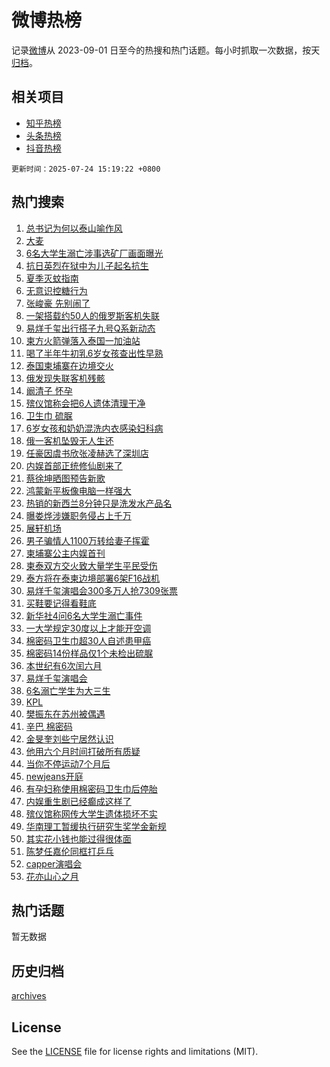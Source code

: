 # 微博热榜

记录[微博](https://www.weibo.com)从 2023-09-01 日至今的热搜和热门话题。每小时抓取一次数据，按天[归档](archives)。

## 相关项目

- [知乎热榜](https://github.com/hotarchive/zhihu)
- [头条热榜](https://github.com/hotarchive/toutiao)
- [抖音热榜](https://github.com/hotarchive/douyin)


`更新时间：2025-07-24 15:19:22 +0800`

## 热门搜索

1. [总书记为何以泰山喻作风](https://m.weibo.cn/search?containerid=100103type%3D1%26t%3D10%26q%3D%23%E6%80%BB%E4%B9%A6%E8%AE%B0%E4%B8%BA%E4%BD%95%E4%BB%A5%E6%B3%B0%E5%B1%B1%E5%96%BB%E4%BD%9C%E9%A3%8E%23&stream_entry_id=51&isnewpage=1&extparam=seat%3D1%26cate%3D10103%26q%3D%2523%25E6%2580%25BB%25E4%25B9%25A6%25E8%25AE%25B0%25E4%25B8%25BA%25E4%25BD%2595%25E4%25BB%25A5%25E6%25B3%25B0%25E5%25B1%25B1%25E5%2596%25BB%25E4%25BD%259C%25E9%25A3%258E%2523%26filter_type%3Drealtimehot%26pos%3D0%26c_type%3D51%26stream_entry_id%3D51%26dgr%3D0%26display_time%3D1753341561%26pre_seqid%3D175334156127109921135)
1. [大麦](https://m.weibo.cn/search?containerid=100103type%3D1%26t%3D10%26q%3D%E5%A4%A7%E9%BA%A6&stream_entry_id=31&isnewpage=1&extparam=seat%3D1%26flag%3D16%26filter_type%3Drealtimehot%26pos%3D0%26c_type%3D31%26cate%3D5001%26q%3D%25E5%25A4%25A7%25E9%25BA%25A6%26dgr%3D0%26stream_entry_id%3D31%26lcate%3D5001%26band_rank%3D1%26realpos%3D1%26display_time%3D1753341561%26pre_seqid%3D175334156127109921135)
1. [6名大学生溺亡涉事选矿厂画面曝光](https://m.weibo.cn/search?containerid=100103type%3D1%26t%3D10%26q%3D%236%E5%90%8D%E5%A4%A7%E5%AD%A6%E7%94%9F%E6%BA%BA%E4%BA%A1%E6%B6%89%E4%BA%8B%E9%80%89%E7%9F%BF%E5%8E%82%E7%94%BB%E9%9D%A2%E6%9B%9D%E5%85%89%23&stream_entry_id=31&isnewpage=1&extparam=seat%3D1%26flag%3D0%26filter_type%3Drealtimehot%26pos%3D1%26c_type%3D31%26cate%3D5001%26q%3D%25236%25E5%2590%258D%25E5%25A4%25A7%25E5%25AD%25A6%25E7%2594%259F%25E6%25BA%25BA%25E4%25BA%25A1%25E6%25B6%2589%25E4%25BA%258B%25E9%2580%2589%25E7%259F%25BF%25E5%258E%2582%25E7%2594%25BB%25E9%259D%25A2%25E6%259B%259D%25E5%2585%2589%2523%26dgr%3D0%26stream_entry_id%3D31%26lcate%3D5001%26band_rank%3D2%26realpos%3D2%26display_time%3D1753341561%26pre_seqid%3D175334156127109921135)
1. [抗日英烈在狱中为儿子起名抗生](https://m.weibo.cn/search?containerid=100103type%3D1%26t%3D10%26q%3D%23%E6%8A%97%E6%97%A5%E8%8B%B1%E7%83%88%E5%9C%A8%E7%8B%B1%E4%B8%AD%E4%B8%BA%E5%84%BF%E5%AD%90%E8%B5%B7%E5%90%8D%E6%8A%97%E7%94%9F%23&stream_entry_id=31&isnewpage=1&extparam=seat%3D1%26flag%3D0%26filter_type%3Drealtimehot%26pos%3D2%26c_type%3D31%26cate%3D5001%26q%3D%2523%25E6%258A%2597%25E6%2597%25A5%25E8%258B%25B1%25E7%2583%2588%25E5%259C%25A8%25E7%258B%25B1%25E4%25B8%25AD%25E4%25B8%25BA%25E5%2584%25BF%25E5%25AD%2590%25E8%25B5%25B7%25E5%2590%258D%25E6%258A%2597%25E7%2594%259F%2523%26dgr%3D0%26stream_entry_id%3D31%26lcate%3D5001%26band_rank%3D3%26realpos%3D3%26display_time%3D1753341561%26pre_seqid%3D175334156127109921135)
1. [夏季灭蚊指南](https://m.weibo.cn/search?containerid=100103type%3D1%26t%3D10%26q%3D%23%E5%A4%8F%E5%AD%A3%E7%81%AD%E8%9A%8A%E6%8C%87%E5%8D%97%23&stream_entry_id=31&isnewpage=1&extparam=seat%3D1%26is_ad_pos%3D1%26filter_type%3Drealtimehot%26pos%3D3%26c_type%3D31%26cate%3D5001%26q%3D%2523%25E5%25A4%258F%25E5%25AD%25A3%25E7%2581%25AD%25E8%259A%258A%25E6%258C%2587%25E5%258D%2597%2523%26dgr%3D0%26stream_entry_id%3D31%26adid%3D294433%26lcate%3D5001%26band_rank%3D4%26display_time%3D1753341561%26pre_seqid%3D175334156127109921135)
1. [无意识控糖行为](https://m.weibo.cn/search?containerid=100103type%3D1%26t%3D10%26q%3D%E6%97%A0%E6%84%8F%E8%AF%86%E6%8E%A7%E7%B3%96%E8%A1%8C%E4%B8%BA&stream_entry_id=31&isnewpage=1&extparam=seat%3D1%26flag%3D0%26filter_type%3Drealtimehot%26pos%3D4%26c_type%3D31%26cate%3D5001%26q%3D%25E6%2597%25A0%25E6%2584%258F%25E8%25AF%2586%25E6%258E%25A7%25E7%25B3%2596%25E8%25A1%258C%25E4%25B8%25BA%26dgr%3D0%26stream_entry_id%3D31%26lcate%3D5001%26band_rank%3D4%26realpos%3D4%26display_time%3D1753341561%26pre_seqid%3D175334156127109921135)
1. [张峻豪 先别闹了](https://m.weibo.cn/search?containerid=100103type%3D1%26t%3D10%26q%3D%E5%BC%A0%E5%B3%BB%E8%B1%AA+%E5%85%88%E5%88%AB%E9%97%B9%E4%BA%86&stream_entry_id=31&isnewpage=1&extparam=seat%3D1%26flag%3D2%26filter_type%3Drealtimehot%26pos%3D5%26c_type%3D31%26cate%3D5001%26q%3D%25E5%25BC%25A0%25E5%25B3%25BB%25E8%25B1%25AA%2520%25E5%2585%2588%25E5%2588%25AB%25E9%2597%25B9%25E4%25BA%2586%26dgr%3D0%26stream_entry_id%3D31%26lcate%3D5001%26band_rank%3D5%26realpos%3D5%26display_time%3D1753341561%26pre_seqid%3D175334156127109921135)
1. [一架搭载约50人的俄罗斯客机失联](https://m.weibo.cn/search?containerid=100103type%3D1%26t%3D10%26q%3D%23%E4%B8%80%E6%9E%B6%E6%90%AD%E8%BD%BD%E7%BA%A650%E4%BA%BA%E7%9A%84%E4%BF%84%E7%BD%97%E6%96%AF%E5%AE%A2%E6%9C%BA%E5%A4%B1%E8%81%94%23&stream_entry_id=31&isnewpage=1&extparam=seat%3D1%26flag%3D1%26filter_type%3Drealtimehot%26pos%3D6%26c_type%3D31%26cate%3D5001%26q%3D%2523%25E4%25B8%2580%25E6%259E%25B6%25E6%2590%25AD%25E8%25BD%25BD%25E7%25BA%25A650%25E4%25BA%25BA%25E7%259A%2584%25E4%25BF%2584%25E7%25BD%2597%25E6%2596%25AF%25E5%25AE%25A2%25E6%259C%25BA%25E5%25A4%25B1%25E8%2581%2594%2523%26dgr%3D0%26stream_entry_id%3D31%26lcate%3D5001%26band_rank%3D6%26realpos%3D6%26display_time%3D1753341561%26pre_seqid%3D175334156127109921135)
1. [易烊千玺出行搭子九号Q系新动态](https://m.weibo.cn/search?containerid=100103type%3D1%26t%3D10%26q%3D%23%E6%98%93%E7%83%8A%E5%8D%83%E7%8E%BA%E5%87%BA%E8%A1%8C%E6%90%AD%E5%AD%90%E4%B9%9D%E5%8F%B7Q%E7%B3%BB%E6%96%B0%E5%8A%A8%E6%80%81%23&stream_entry_id=31&isnewpage=1&extparam=seat%3D1%26is_ad_pos%3D1%26filter_type%3Drealtimehot%26pos%3D7%26c_type%3D31%26topic_ad%3D1%26cate%3D5001%26q%3D%2523%25E6%2598%2593%25E7%2583%258A%25E5%258D%2583%25E7%258E%25BA%25E5%2587%25BA%25E8%25A1%258C%25E6%2590%25AD%25E5%25AD%2590%25E4%25B9%259D%25E5%258F%25B7Q%25E7%25B3%25BB%25E6%2596%25B0%25E5%258A%25A8%25E6%2580%2581%2523%26dgr%3D0%26stream_entry_id%3D31%26adid%3D294536%26lcate%3D5001%26band_rank%3D7%26display_time%3D1753341561%26pre_seqid%3D175334156127109921135)
1. [柬方火箭弹落入泰国一加油站](https://m.weibo.cn/search?containerid=100103type%3D1%26t%3D10%26q%3D%23%E6%9F%AC%E6%96%B9%E7%81%AB%E7%AE%AD%E5%BC%B9%E8%90%BD%E5%85%A5%E6%B3%B0%E5%9B%BD%E4%B8%80%E5%8A%A0%E6%B2%B9%E7%AB%99%23&stream_entry_id=31&isnewpage=1&extparam=seat%3D1%26flag%3D1%26filter_type%3Drealtimehot%26pos%3D8%26c_type%3D31%26cate%3D5001%26q%3D%2523%25E6%259F%25AC%25E6%2596%25B9%25E7%2581%25AB%25E7%25AE%25AD%25E5%25BC%25B9%25E8%2590%25BD%25E5%2585%25A5%25E6%25B3%25B0%25E5%259B%25BD%25E4%25B8%2580%25E5%258A%25A0%25E6%25B2%25B9%25E7%25AB%2599%2523%26dgr%3D0%26stream_entry_id%3D31%26lcate%3D5001%26band_rank%3D7%26realpos%3D7%26display_time%3D1753341561%26pre_seqid%3D175334156127109921135)
1. [喝了半年牛初乳6岁女孩查出性早熟](https://m.weibo.cn/search?containerid=100103type%3D1%26t%3D10%26q%3D%23%E5%96%9D%E4%BA%86%E5%8D%8A%E5%B9%B4%E7%89%9B%E5%88%9D%E4%B9%B36%E5%B2%81%E5%A5%B3%E5%AD%A9%E6%9F%A5%E5%87%BA%E6%80%A7%E6%97%A9%E7%86%9F%23&stream_entry_id=31&isnewpage=1&extparam=seat%3D1%26flag%3D0%26filter_type%3Drealtimehot%26pos%3D9%26c_type%3D31%26cate%3D5001%26q%3D%2523%25E5%2596%259D%25E4%25BA%2586%25E5%258D%258A%25E5%25B9%25B4%25E7%2589%259B%25E5%2588%259D%25E4%25B9%25B36%25E5%25B2%2581%25E5%25A5%25B3%25E5%25AD%25A9%25E6%259F%25A5%25E5%2587%25BA%25E6%2580%25A7%25E6%2597%25A9%25E7%2586%259F%2523%26dgr%3D0%26stream_entry_id%3D31%26lcate%3D5001%26band_rank%3D8%26realpos%3D8%26display_time%3D1753341561%26pre_seqid%3D175334156127109921135)
1. [泰国柬埔寨在边境交火](https://m.weibo.cn/search?containerid=100103type%3D1%26t%3D10%26q%3D%23%E6%B3%B0%E5%9B%BD%E6%9F%AC%E5%9F%94%E5%AF%A8%E5%9C%A8%E8%BE%B9%E5%A2%83%E4%BA%A4%E7%81%AB%23&stream_entry_id=31&isnewpage=1&extparam=seat%3D1%26flag%3D0%26filter_type%3Drealtimehot%26pos%3D10%26c_type%3D31%26cate%3D5001%26q%3D%2523%25E6%25B3%25B0%25E5%259B%25BD%25E6%259F%25AC%25E5%259F%2594%25E5%25AF%25A8%25E5%259C%25A8%25E8%25BE%25B9%25E5%25A2%2583%25E4%25BA%25A4%25E7%2581%25AB%2523%26dgr%3D0%26stream_entry_id%3D31%26lcate%3D5001%26band_rank%3D9%26realpos%3D9%26display_time%3D1753341561%26pre_seqid%3D175334156127109921135)
1. [俄发现失联客机残骸](https://m.weibo.cn/search?containerid=100103type%3D1%26t%3D10%26q%3D%23%E4%BF%84%E5%8F%91%E7%8E%B0%E5%A4%B1%E8%81%94%E5%AE%A2%E6%9C%BA%E6%AE%8B%E9%AA%B8%23&stream_entry_id=31&isnewpage=1&extparam=seat%3D1%26flag%3D1%26filter_type%3Drealtimehot%26pos%3D11%26c_type%3D31%26cate%3D5001%26q%3D%2523%25E4%25BF%2584%25E5%258F%2591%25E7%258E%25B0%25E5%25A4%25B1%25E8%2581%2594%25E5%25AE%25A2%25E6%259C%25BA%25E6%25AE%258B%25E9%25AA%25B8%2523%26dgr%3D0%26stream_entry_id%3D31%26lcate%3D5001%26band_rank%3D10%26realpos%3D10%26display_time%3D1753341561%26pre_seqid%3D175334156127109921135)
1. [阚清子 怀孕](https://m.weibo.cn/search?containerid=100103type%3D1%26t%3D10%26q%3D%E9%98%9A%E6%B8%85%E5%AD%90+%E6%80%80%E5%AD%95&stream_entry_id=31&isnewpage=1&extparam=seat%3D1%26flag%3D1%26filter_type%3Drealtimehot%26pos%3D12%26c_type%3D31%26cate%3D5001%26q%3D%25E9%2598%259A%25E6%25B8%2585%25E5%25AD%2590%2520%25E6%2580%2580%25E5%25AD%2595%26dgr%3D0%26stream_entry_id%3D31%26lcate%3D5001%26band_rank%3D11%26realpos%3D11%26display_time%3D1753341561%26pre_seqid%3D175334156127109921135)
1. [殡仪馆称会把6人遗体清理干净](https://m.weibo.cn/search?containerid=100103type%3D1%26t%3D10%26q%3D%23%E6%AE%A1%E4%BB%AA%E9%A6%86%E7%A7%B0%E4%BC%9A%E6%8A%8A6%E4%BA%BA%E9%81%97%E4%BD%93%E6%B8%85%E7%90%86%E5%B9%B2%E5%87%80%23&stream_entry_id=31&isnewpage=1&extparam=seat%3D1%26flag%3D1%26filter_type%3Drealtimehot%26pos%3D13%26c_type%3D31%26cate%3D5001%26q%3D%2523%25E6%25AE%25A1%25E4%25BB%25AA%25E9%25A6%2586%25E7%25A7%25B0%25E4%25BC%259A%25E6%258A%258A6%25E4%25BA%25BA%25E9%2581%2597%25E4%25BD%2593%25E6%25B8%2585%25E7%2590%2586%25E5%25B9%25B2%25E5%2587%2580%2523%26dgr%3D0%26stream_entry_id%3D31%26lcate%3D5001%26band_rank%3D12%26realpos%3D12%26display_time%3D1753341561%26pre_seqid%3D175334156127109921135)
1. [卫生巾 硫脲](https://m.weibo.cn/search?containerid=100103type%3D1%26t%3D10%26q%3D%E5%8D%AB%E7%94%9F%E5%B7%BE+%E7%A1%AB%E8%84%B2&stream_entry_id=31&isnewpage=1&extparam=seat%3D1%26flag%3D0%26filter_type%3Drealtimehot%26pos%3D14%26c_type%3D31%26cate%3D5001%26q%3D%25E5%258D%25AB%25E7%2594%259F%25E5%25B7%25BE%2520%25E7%25A1%25AB%25E8%2584%25B2%26dgr%3D0%26stream_entry_id%3D31%26lcate%3D5001%26band_rank%3D13%26realpos%3D13%26display_time%3D1753341561%26pre_seqid%3D175334156127109921135)
1. [6岁女孩和奶奶混洗内衣感染妇科病](https://m.weibo.cn/search?containerid=100103type%3D1%26t%3D10%26q%3D%236%E5%B2%81%E5%A5%B3%E5%AD%A9%E5%92%8C%E5%A5%B6%E5%A5%B6%E6%B7%B7%E6%B4%97%E5%86%85%E8%A1%A3%E6%84%9F%E6%9F%93%E5%A6%87%E7%A7%91%E7%97%85%23&stream_entry_id=31&isnewpage=1&extparam=seat%3D1%26flag%3D1%26filter_type%3Drealtimehot%26pos%3D15%26c_type%3D31%26cate%3D5001%26q%3D%25236%25E5%25B2%2581%25E5%25A5%25B3%25E5%25AD%25A9%25E5%2592%258C%25E5%25A5%25B6%25E5%25A5%25B6%25E6%25B7%25B7%25E6%25B4%2597%25E5%2586%2585%25E8%25A1%25A3%25E6%2584%259F%25E6%259F%2593%25E5%25A6%2587%25E7%25A7%2591%25E7%2597%2585%2523%26dgr%3D0%26stream_entry_id%3D31%26lcate%3D5001%26band_rank%3D14%26realpos%3D14%26display_time%3D1753341561%26pre_seqid%3D175334156127109921135)
1. [俄一客机坠毁无人生还](https://m.weibo.cn/search?containerid=100103type%3D1%26t%3D10%26q%3D%23%E4%BF%84%E4%B8%80%E5%AE%A2%E6%9C%BA%E5%9D%A0%E6%AF%81%E6%97%A0%E4%BA%BA%E7%94%9F%E8%BF%98%23&stream_entry_id=31&isnewpage=1&extparam=seat%3D1%26flag%3D1%26filter_type%3Drealtimehot%26pos%3D16%26c_type%3D31%26cate%3D5001%26q%3D%2523%25E4%25BF%2584%25E4%25B8%2580%25E5%25AE%25A2%25E6%259C%25BA%25E5%259D%25A0%25E6%25AF%2581%25E6%2597%25A0%25E4%25BA%25BA%25E7%2594%259F%25E8%25BF%2598%2523%26dgr%3D0%26stream_entry_id%3D31%26lcate%3D5001%26band_rank%3D15%26realpos%3D15%26display_time%3D1753341561%26pre_seqid%3D175334156127109921135)
1. [任豪因虞书欣张凌赫选了深圳店](https://m.weibo.cn/search?containerid=100103type%3D1%26t%3D10%26q%3D%E4%BB%BB%E8%B1%AA%E5%9B%A0%E8%99%9E%E4%B9%A6%E6%AC%A3%E5%BC%A0%E5%87%8C%E8%B5%AB%E9%80%89%E4%BA%86%E6%B7%B1%E5%9C%B3%E5%BA%97&stream_entry_id=31&isnewpage=1&extparam=seat%3D1%26flag%3D1%26filter_type%3Drealtimehot%26pos%3D17%26c_type%3D31%26cate%3D5001%26q%3D%25E4%25BB%25BB%25E8%25B1%25AA%25E5%259B%25A0%25E8%2599%259E%25E4%25B9%25A6%25E6%25AC%25A3%25E5%25BC%25A0%25E5%2587%258C%25E8%25B5%25AB%25E9%2580%2589%25E4%25BA%2586%25E6%25B7%25B1%25E5%259C%25B3%25E5%25BA%2597%26dgr%3D0%26stream_entry_id%3D31%26lcate%3D5001%26band_rank%3D16%26realpos%3D16%26display_time%3D1753341561%26pre_seqid%3D175334156127109921135)
1. [内娱首部正统修仙剧来了](https://m.weibo.cn/search?containerid=100103type%3D1%26t%3D10%26q%3D%E5%86%85%E5%A8%B1%E9%A6%96%E9%83%A8%E6%AD%A3%E7%BB%9F%E4%BF%AE%E4%BB%99%E5%89%A7%E6%9D%A5%E4%BA%86&stream_entry_id=31&isnewpage=1&extparam=seat%3D1%26flag%3D0%26filter_type%3Drealtimehot%26pos%3D18%26c_type%3D31%26cate%3D5001%26q%3D%25E5%2586%2585%25E5%25A8%25B1%25E9%25A6%2596%25E9%2583%25A8%25E6%25AD%25A3%25E7%25BB%259F%25E4%25BF%25AE%25E4%25BB%2599%25E5%2589%25A7%25E6%259D%25A5%25E4%25BA%2586%26dgr%3D0%26stream_entry_id%3D31%26lcate%3D5001%26band_rank%3D17%26realpos%3D17%26display_time%3D1753341561%26pre_seqid%3D175334156127109921135)
1. [蔡徐坤晒图预告新歌](https://m.weibo.cn/search?containerid=100103type%3D1%26t%3D10%26q%3D%23%E8%94%A1%E5%BE%90%E5%9D%A4%E6%99%92%E5%9B%BE%E9%A2%84%E5%91%8A%E6%96%B0%E6%AD%8C%23&stream_entry_id=31&isnewpage=1&extparam=seat%3D1%26flag%3D1%26filter_type%3Drealtimehot%26pos%3D19%26c_type%3D31%26cate%3D5001%26q%3D%2523%25E8%2594%25A1%25E5%25BE%2590%25E5%259D%25A4%25E6%2599%2592%25E5%259B%25BE%25E9%25A2%2584%25E5%2591%258A%25E6%2596%25B0%25E6%25AD%258C%2523%26dgr%3D0%26stream_entry_id%3D31%26lcate%3D5001%26band_rank%3D18%26realpos%3D18%26display_time%3D1753341561%26pre_seqid%3D175334156127109921135)
1. [鸿蒙新平板像电脑一样强大](https://m.weibo.cn/search?containerid=100103type%3D1%26t%3D10%26q%3D%23%E9%B8%BF%E8%92%99%E6%96%B0%E5%B9%B3%E6%9D%BF%E5%83%8F%E7%94%B5%E8%84%91%E4%B8%80%E6%A0%B7%E5%BC%BA%E5%A4%A7%23&stream_entry_id=31&isnewpage=1&extparam=seat%3D1%26flag%3D1%26filter_type%3Drealtimehot%26pos%3D20%26c_type%3D31%26cate%3D5001%26q%3D%2523%25E9%25B8%25BF%25E8%2592%2599%25E6%2596%25B0%25E5%25B9%25B3%25E6%259D%25BF%25E5%2583%258F%25E7%2594%25B5%25E8%2584%2591%25E4%25B8%2580%25E6%25A0%25B7%25E5%25BC%25BA%25E5%25A4%25A7%2523%26dgr%3D0%26stream_entry_id%3D31%26lcate%3D5001%26band_rank%3D19%26realpos%3D19%26display_time%3D1753341561%26pre_seqid%3D175334156127109921135)
1. [热销的新西兰8分钟只是洗发水产品名](https://m.weibo.cn/search?containerid=100103type%3D1%26t%3D10%26q%3D%23%E7%83%AD%E9%94%80%E7%9A%84%E6%96%B0%E8%A5%BF%E5%85%B08%E5%88%86%E9%92%9F%E5%8F%AA%E6%98%AF%E6%B4%97%E5%8F%91%E6%B0%B4%E4%BA%A7%E5%93%81%E5%90%8D%23&stream_entry_id=31&isnewpage=1&extparam=seat%3D1%26flag%3D1%26filter_type%3Drealtimehot%26pos%3D21%26c_type%3D31%26cate%3D5001%26q%3D%2523%25E7%2583%25AD%25E9%2594%2580%25E7%259A%2584%25E6%2596%25B0%25E8%25A5%25BF%25E5%2585%25B08%25E5%2588%2586%25E9%2592%259F%25E5%258F%25AA%25E6%2598%25AF%25E6%25B4%2597%25E5%258F%2591%25E6%25B0%25B4%25E4%25BA%25A7%25E5%2593%2581%25E5%2590%258D%2523%26dgr%3D0%26stream_entry_id%3D31%26lcate%3D5001%26band_rank%3D20%26realpos%3D20%26display_time%3D1753341561%26pre_seqid%3D175334156127109921135)
1. [曝娄烨涉嫌职务侵占上千万](https://m.weibo.cn/search?containerid=100103type%3D1%26t%3D10%26q%3D%23%E6%9B%9D%E5%A8%84%E7%83%A8%E6%B6%89%E5%AB%8C%E8%81%8C%E5%8A%A1%E4%BE%B5%E5%8D%A0%E4%B8%8A%E5%8D%83%E4%B8%87%23&stream_entry_id=31&isnewpage=1&extparam=seat%3D1%26flag%3D0%26filter_type%3Drealtimehot%26pos%3D22%26c_type%3D31%26cate%3D5001%26q%3D%2523%25E6%259B%259D%25E5%25A8%2584%25E7%2583%25A8%25E6%25B6%2589%25E5%25AB%258C%25E8%2581%258C%25E5%258A%25A1%25E4%25BE%25B5%25E5%258D%25A0%25E4%25B8%258A%25E5%258D%2583%25E4%25B8%2587%2523%26dgr%3D0%26stream_entry_id%3D31%26lcate%3D5001%26band_rank%3D21%26realpos%3D21%26display_time%3D1753341561%26pre_seqid%3D175334156127109921135)
1. [展轩机场](https://m.weibo.cn/search?containerid=100103type%3D1%26t%3D10%26q%3D%E5%B1%95%E8%BD%A9%E6%9C%BA%E5%9C%BA&stream_entry_id=31&isnewpage=1&extparam=seat%3D1%26flag%3D0%26filter_type%3Drealtimehot%26pos%3D23%26c_type%3D31%26cate%3D5001%26q%3D%25E5%25B1%2595%25E8%25BD%25A9%25E6%259C%25BA%25E5%259C%25BA%26dgr%3D0%26stream_entry_id%3D31%26lcate%3D5001%26band_rank%3D22%26realpos%3D22%26display_time%3D1753341561%26pre_seqid%3D175334156127109921135)
1. [男子骗情人1100万转给妻子挥霍](https://m.weibo.cn/search?containerid=100103type%3D1%26t%3D10%26q%3D%23%E7%94%B7%E5%AD%90%E9%AA%97%E6%83%85%E4%BA%BA1100%E4%B8%87%E8%BD%AC%E7%BB%99%E5%A6%BB%E5%AD%90%E6%8C%A5%E9%9C%8D%23&stream_entry_id=31&isnewpage=1&extparam=seat%3D1%26flag%3D1%26filter_type%3Drealtimehot%26pos%3D24%26c_type%3D31%26cate%3D5001%26q%3D%2523%25E7%2594%25B7%25E5%25AD%2590%25E9%25AA%2597%25E6%2583%2585%25E4%25BA%25BA1100%25E4%25B8%2587%25E8%25BD%25AC%25E7%25BB%2599%25E5%25A6%25BB%25E5%25AD%2590%25E6%258C%25A5%25E9%259C%258D%2523%26dgr%3D0%26stream_entry_id%3D31%26lcate%3D5001%26band_rank%3D23%26realpos%3D23%26display_time%3D1753341561%26pre_seqid%3D175334156127109921135)
1. [柬埔寨公主内娱首刊](https://m.weibo.cn/search?containerid=100103type%3D1%26t%3D10%26q%3D%E6%9F%AC%E5%9F%94%E5%AF%A8%E5%85%AC%E4%B8%BB%E5%86%85%E5%A8%B1%E9%A6%96%E5%88%8A&stream_entry_id=31&isnewpage=1&extparam=seat%3D1%26flag%3D1%26filter_type%3Drealtimehot%26pos%3D25%26c_type%3D31%26cate%3D5001%26q%3D%25E6%259F%25AC%25E5%259F%2594%25E5%25AF%25A8%25E5%2585%25AC%25E4%25B8%25BB%25E5%2586%2585%25E5%25A8%25B1%25E9%25A6%2596%25E5%2588%258A%26dgr%3D0%26stream_entry_id%3D31%26lcate%3D5001%26band_rank%3D24%26realpos%3D24%26display_time%3D1753341561%26pre_seqid%3D175334156127109921135)
1. [柬泰双方交火致大量学生平民受伤](https://m.weibo.cn/search?containerid=100103type%3D1%26t%3D10%26q%3D%23%E6%9F%AC%E6%B3%B0%E5%8F%8C%E6%96%B9%E4%BA%A4%E7%81%AB%E8%87%B4%E5%A4%A7%E9%87%8F%E5%AD%A6%E7%94%9F%E5%B9%B3%E6%B0%91%E5%8F%97%E4%BC%A4%23&stream_entry_id=31&isnewpage=1&extparam=seat%3D1%26flag%3D1%26filter_type%3Drealtimehot%26pos%3D26%26c_type%3D31%26cate%3D5001%26q%3D%2523%25E6%259F%25AC%25E6%25B3%25B0%25E5%258F%258C%25E6%2596%25B9%25E4%25BA%25A4%25E7%2581%25AB%25E8%2587%25B4%25E5%25A4%25A7%25E9%2587%258F%25E5%25AD%25A6%25E7%2594%259F%25E5%25B9%25B3%25E6%25B0%2591%25E5%258F%2597%25E4%25BC%25A4%2523%26dgr%3D0%26stream_entry_id%3D31%26lcate%3D5001%26band_rank%3D25%26realpos%3D25%26display_time%3D1753341561%26pre_seqid%3D175334156127109921135)
1. [泰方将在泰柬边境部署6架F16战机](https://m.weibo.cn/search?containerid=100103type%3D1%26t%3D10%26q%3D%23%E6%B3%B0%E6%96%B9%E5%B0%86%E5%9C%A8%E6%B3%B0%E6%9F%AC%E8%BE%B9%E5%A2%83%E9%83%A8%E7%BD%B26%E6%9E%B6F16%E6%88%98%E6%9C%BA%23&stream_entry_id=31&isnewpage=1&extparam=seat%3D1%26flag%3D0%26filter_type%3Drealtimehot%26pos%3D27%26c_type%3D31%26cate%3D5001%26q%3D%2523%25E6%25B3%25B0%25E6%2596%25B9%25E5%25B0%2586%25E5%259C%25A8%25E6%25B3%25B0%25E6%259F%25AC%25E8%25BE%25B9%25E5%25A2%2583%25E9%2583%25A8%25E7%25BD%25B26%25E6%259E%25B6F16%25E6%2588%2598%25E6%259C%25BA%2523%26dgr%3D0%26stream_entry_id%3D31%26lcate%3D5001%26band_rank%3D26%26realpos%3D26%26display_time%3D1753341561%26pre_seqid%3D175334156127109921135)
1. [易烊千玺演唱会300多万人抢7309张票](https://m.weibo.cn/search?containerid=100103type%3D1%26t%3D10%26q%3D%23%E6%98%93%E7%83%8A%E5%8D%83%E7%8E%BA%E6%BC%94%E5%94%B1%E4%BC%9A300%E5%A4%9A%E4%B8%87%E4%BA%BA%E6%8A%A27309%E5%BC%A0%E7%A5%A8%23&stream_entry_id=31&isnewpage=1&extparam=seat%3D1%26flag%3D0%26filter_type%3Drealtimehot%26pos%3D28%26c_type%3D31%26cate%3D5001%26q%3D%2523%25E6%2598%2593%25E7%2583%258A%25E5%258D%2583%25E7%258E%25BA%25E6%25BC%2594%25E5%2594%25B1%25E4%25BC%259A300%25E5%25A4%259A%25E4%25B8%2587%25E4%25BA%25BA%25E6%258A%25A27309%25E5%25BC%25A0%25E7%25A5%25A8%2523%26dgr%3D0%26stream_entry_id%3D31%26lcate%3D5001%26band_rank%3D27%26realpos%3D27%26display_time%3D1753341561%26pre_seqid%3D175334156127109921135)
1. [买鞋要记得看鞋底](https://m.weibo.cn/search?containerid=100103type%3D1%26t%3D10%26q%3D%E4%B9%B0%E9%9E%8B%E8%A6%81%E8%AE%B0%E5%BE%97%E7%9C%8B%E9%9E%8B%E5%BA%95&stream_entry_id=31&isnewpage=1&extparam=seat%3D1%26flag%3D0%26filter_type%3Drealtimehot%26pos%3D29%26c_type%3D31%26cate%3D5001%26q%3D%25E4%25B9%25B0%25E9%259E%258B%25E8%25A6%2581%25E8%25AE%25B0%25E5%25BE%2597%25E7%259C%258B%25E9%259E%258B%25E5%25BA%2595%26dgr%3D0%26stream_entry_id%3D31%26lcate%3D5001%26band_rank%3D28%26realpos%3D28%26display_time%3D1753341561%26pre_seqid%3D175334156127109921135)
1. [新华社4问6名大学生溺亡事件](https://m.weibo.cn/search?containerid=100103type%3D1%26t%3D10%26q%3D%23%E6%96%B0%E5%8D%8E%E7%A4%BE4%E9%97%AE6%E5%90%8D%E5%A4%A7%E5%AD%A6%E7%94%9F%E6%BA%BA%E4%BA%A1%E4%BA%8B%E4%BB%B6%23&stream_entry_id=31&isnewpage=1&extparam=seat%3D1%26flag%3D1%26filter_type%3Drealtimehot%26pos%3D30%26c_type%3D31%26cate%3D5001%26q%3D%2523%25E6%2596%25B0%25E5%258D%258E%25E7%25A4%25BE4%25E9%2597%25AE6%25E5%2590%258D%25E5%25A4%25A7%25E5%25AD%25A6%25E7%2594%259F%25E6%25BA%25BA%25E4%25BA%25A1%25E4%25BA%258B%25E4%25BB%25B6%2523%26dgr%3D0%26stream_entry_id%3D31%26lcate%3D5001%26band_rank%3D29%26realpos%3D29%26display_time%3D1753341561%26pre_seqid%3D175334156127109921135)
1. [一大学规定30度以上才能开空调](https://m.weibo.cn/search?containerid=100103type%3D1%26t%3D10%26q%3D%23%E4%B8%80%E5%A4%A7%E5%AD%A6%E8%A7%84%E5%AE%9A30%E5%BA%A6%E4%BB%A5%E4%B8%8A%E6%89%8D%E8%83%BD%E5%BC%80%E7%A9%BA%E8%B0%83%23&stream_entry_id=31&isnewpage=1&extparam=seat%3D1%26flag%3D1%26filter_type%3Drealtimehot%26pos%3D31%26c_type%3D31%26cate%3D5001%26q%3D%2523%25E4%25B8%2580%25E5%25A4%25A7%25E5%25AD%25A6%25E8%25A7%2584%25E5%25AE%259A30%25E5%25BA%25A6%25E4%25BB%25A5%25E4%25B8%258A%25E6%2589%258D%25E8%2583%25BD%25E5%25BC%2580%25E7%25A9%25BA%25E8%25B0%2583%2523%26dgr%3D0%26stream_entry_id%3D31%26lcate%3D5001%26band_rank%3D30%26realpos%3D30%26display_time%3D1753341561%26pre_seqid%3D175334156127109921135)
1. [棉密码卫生巾超30人自述患甲癌](https://m.weibo.cn/search?containerid=100103type%3D1%26t%3D10%26q%3D%23%E6%A3%89%E5%AF%86%E7%A0%81%E5%8D%AB%E7%94%9F%E5%B7%BE%E8%B6%8530%E4%BA%BA%E8%87%AA%E8%BF%B0%E6%82%A3%E7%94%B2%E7%99%8C%23&stream_entry_id=31&isnewpage=1&extparam=seat%3D1%26flag%3D0%26filter_type%3Drealtimehot%26pos%3D32%26c_type%3D31%26cate%3D5001%26q%3D%2523%25E6%25A3%2589%25E5%25AF%2586%25E7%25A0%2581%25E5%258D%25AB%25E7%2594%259F%25E5%25B7%25BE%25E8%25B6%258530%25E4%25BA%25BA%25E8%2587%25AA%25E8%25BF%25B0%25E6%2582%25A3%25E7%2594%25B2%25E7%2599%258C%2523%26dgr%3D0%26stream_entry_id%3D31%26lcate%3D5001%26band_rank%3D31%26realpos%3D31%26display_time%3D1753341561%26pre_seqid%3D175334156127109921135)
1. [棉密码14份样品仅1个未检出硫脲](https://m.weibo.cn/search?containerid=100103type%3D1%26t%3D10%26q%3D%23%E6%A3%89%E5%AF%86%E7%A0%8114%E4%BB%BD%E6%A0%B7%E5%93%81%E4%BB%851%E4%B8%AA%E6%9C%AA%E6%A3%80%E5%87%BA%E7%A1%AB%E8%84%B2%23&stream_entry_id=31&isnewpage=1&extparam=seat%3D1%26flag%3D1%26filter_type%3Drealtimehot%26pos%3D33%26c_type%3D31%26cate%3D5001%26q%3D%2523%25E6%25A3%2589%25E5%25AF%2586%25E7%25A0%258114%25E4%25BB%25BD%25E6%25A0%25B7%25E5%2593%2581%25E4%25BB%25851%25E4%25B8%25AA%25E6%259C%25AA%25E6%25A3%2580%25E5%2587%25BA%25E7%25A1%25AB%25E8%2584%25B2%2523%26dgr%3D0%26stream_entry_id%3D31%26lcate%3D5001%26band_rank%3D32%26realpos%3D32%26display_time%3D1753341561%26pre_seqid%3D175334156127109921135)
1. [本世纪有6次闰六月](https://m.weibo.cn/search?containerid=100103type%3D1%26t%3D10%26q%3D%23%E6%9C%AC%E4%B8%96%E7%BA%AA%E6%9C%896%E6%AC%A1%E9%97%B0%E5%85%AD%E6%9C%88%23&stream_entry_id=31&isnewpage=1&extparam=seat%3D1%26flag%3D1%26filter_type%3Drealtimehot%26pos%3D34%26c_type%3D31%26cate%3D5001%26q%3D%2523%25E6%259C%25AC%25E4%25B8%2596%25E7%25BA%25AA%25E6%259C%25896%25E6%25AC%25A1%25E9%2597%25B0%25E5%2585%25AD%25E6%259C%2588%2523%26dgr%3D0%26stream_entry_id%3D31%26lcate%3D5001%26band_rank%3D33%26realpos%3D33%26display_time%3D1753341561%26pre_seqid%3D175334156127109921135)
1. [易烊千玺演唱会](https://m.weibo.cn/search?containerid=100103type%3D1%26t%3D10%26q%3D%23%E6%98%93%E7%83%8A%E5%8D%83%E7%8E%BA%E6%BC%94%E5%94%B1%E4%BC%9A%23&stream_entry_id=31&isnewpage=1&extparam=seat%3D1%26flag%3D0%26filter_type%3Drealtimehot%26pos%3D35%26c_type%3D31%26cate%3D5001%26q%3D%2523%25E6%2598%2593%25E7%2583%258A%25E5%258D%2583%25E7%258E%25BA%25E6%25BC%2594%25E5%2594%25B1%25E4%25BC%259A%2523%26dgr%3D0%26stream_entry_id%3D31%26lcate%3D5001%26band_rank%3D34%26realpos%3D34%26display_time%3D1753341561%26pre_seqid%3D175334156127109921135)
1. [6名溺亡学生为大三生](https://m.weibo.cn/search?containerid=100103type%3D1%26t%3D10%26q%3D%236%E5%90%8D%E6%BA%BA%E4%BA%A1%E5%AD%A6%E7%94%9F%E4%B8%BA%E5%A4%A7%E4%B8%89%E7%94%9F%23&stream_entry_id=31&isnewpage=1&extparam=seat%3D1%26flag%3D0%26filter_type%3Drealtimehot%26pos%3D36%26c_type%3D31%26cate%3D5001%26q%3D%25236%25E5%2590%258D%25E6%25BA%25BA%25E4%25BA%25A1%25E5%25AD%25A6%25E7%2594%259F%25E4%25B8%25BA%25E5%25A4%25A7%25E4%25B8%2589%25E7%2594%259F%2523%26dgr%3D0%26stream_entry_id%3D31%26lcate%3D5001%26band_rank%3D35%26realpos%3D35%26display_time%3D1753341561%26pre_seqid%3D175334156127109921135)
1. [KPL](https://m.weibo.cn/search?containerid=100103type%3D1%26t%3D10%26q%3DKPL&stream_entry_id=31&isnewpage=1&extparam=seat%3D1%26flag%3D1%26filter_type%3Drealtimehot%26pos%3D37%26c_type%3D31%26cate%3D5001%26q%3DKPL%26dgr%3D0%26stream_entry_id%3D31%26lcate%3D5001%26band_rank%3D36%26realpos%3D36%26display_time%3D1753341561%26pre_seqid%3D175334156127109921135)
1. [樊振东在苏州被偶遇](https://m.weibo.cn/search?containerid=100103type%3D1%26t%3D10%26q%3D%E6%A8%8A%E6%8C%AF%E4%B8%9C%E5%9C%A8%E8%8B%8F%E5%B7%9E%E8%A2%AB%E5%81%B6%E9%81%87&stream_entry_id=31&isnewpage=1&extparam=seat%3D1%26flag%3D1%26filter_type%3Drealtimehot%26pos%3D38%26c_type%3D31%26cate%3D5001%26q%3D%25E6%25A8%258A%25E6%258C%25AF%25E4%25B8%259C%25E5%259C%25A8%25E8%258B%258F%25E5%25B7%259E%25E8%25A2%25AB%25E5%2581%25B6%25E9%2581%2587%26dgr%3D0%26stream_entry_id%3D31%26lcate%3D5001%26band_rank%3D37%26realpos%3D37%26display_time%3D1753341561%26pre_seqid%3D175334156127109921135)
1. [辛巴 棉密码](https://m.weibo.cn/search?containerid=100103type%3D1%26t%3D10%26q%3D%E8%BE%9B%E5%B7%B4+%E6%A3%89%E5%AF%86%E7%A0%81&stream_entry_id=31&isnewpage=1&extparam=seat%3D1%26flag%3D0%26filter_type%3Drealtimehot%26pos%3D39%26c_type%3D31%26cate%3D5001%26q%3D%25E8%25BE%259B%25E5%25B7%25B4%2520%25E6%25A3%2589%25E5%25AF%2586%25E7%25A0%2581%26dgr%3D0%26stream_entry_id%3D31%26lcate%3D5001%26band_rank%3D38%26realpos%3D38%26display_time%3D1753341561%26pre_seqid%3D175334156127109921135)
1. [金旻奎刘些宁居然认识](https://m.weibo.cn/search?containerid=100103type%3D1%26t%3D10%26q%3D%23%E9%87%91%E6%97%BB%E5%A5%8E%E5%88%98%E4%BA%9B%E5%AE%81%E5%B1%85%E7%84%B6%E8%AE%A4%E8%AF%86%23&stream_entry_id=31&isnewpage=1&extparam=seat%3D1%26flag%3D1%26filter_type%3Drealtimehot%26pos%3D40%26c_type%3D31%26cate%3D5001%26q%3D%2523%25E9%2587%2591%25E6%2597%25BB%25E5%25A5%258E%25E5%2588%2598%25E4%25BA%259B%25E5%25AE%2581%25E5%25B1%2585%25E7%2584%25B6%25E8%25AE%25A4%25E8%25AF%2586%2523%26dgr%3D0%26stream_entry_id%3D31%26lcate%3D5001%26band_rank%3D39%26realpos%3D39%26display_time%3D1753341561%26pre_seqid%3D175334156127109921135)
1. [他用六个月时间打破所有质疑](https://m.weibo.cn/search?containerid=100103type%3D1%26t%3D10%26q%3D%E4%BB%96%E7%94%A8%E5%85%AD%E4%B8%AA%E6%9C%88%E6%97%B6%E9%97%B4%E6%89%93%E7%A0%B4%E6%89%80%E6%9C%89%E8%B4%A8%E7%96%91&stream_entry_id=31&isnewpage=1&extparam=seat%3D1%26flag%3D1%26filter_type%3Drealtimehot%26pos%3D41%26c_type%3D31%26cate%3D5001%26q%3D%25E4%25BB%2596%25E7%2594%25A8%25E5%2585%25AD%25E4%25B8%25AA%25E6%259C%2588%25E6%2597%25B6%25E9%2597%25B4%25E6%2589%2593%25E7%25A0%25B4%25E6%2589%2580%25E6%259C%2589%25E8%25B4%25A8%25E7%2596%2591%26dgr%3D0%26stream_entry_id%3D31%26lcate%3D5001%26band_rank%3D40%26realpos%3D40%26display_time%3D1753341561%26pre_seqid%3D175334156127109921135)
1. [当你不停运动7个月后](https://m.weibo.cn/search?containerid=100103type%3D1%26t%3D10%26q%3D%E5%BD%93%E4%BD%A0%E4%B8%8D%E5%81%9C%E8%BF%90%E5%8A%A87%E4%B8%AA%E6%9C%88%E5%90%8E&stream_entry_id=31&isnewpage=1&extparam=seat%3D1%26flag%3D1%26filter_type%3Drealtimehot%26pos%3D42%26c_type%3D31%26cate%3D5001%26q%3D%25E5%25BD%2593%25E4%25BD%25A0%25E4%25B8%258D%25E5%2581%259C%25E8%25BF%2590%25E5%258A%25A87%25E4%25B8%25AA%25E6%259C%2588%25E5%2590%258E%26dgr%3D0%26stream_entry_id%3D31%26lcate%3D5001%26band_rank%3D41%26realpos%3D41%26display_time%3D1753341561%26pre_seqid%3D175334156127109921135)
1. [newjeans开庭](https://m.weibo.cn/search?containerid=100103type%3D1%26t%3D10%26q%3Dnewjeans%E5%BC%80%E5%BA%AD&stream_entry_id=31&isnewpage=1&extparam=seat%3D1%26flag%3D0%26filter_type%3Drealtimehot%26pos%3D43%26c_type%3D31%26cate%3D5001%26q%3Dnewjeans%25E5%25BC%2580%25E5%25BA%25AD%26dgr%3D0%26stream_entry_id%3D31%26lcate%3D5001%26band_rank%3D42%26realpos%3D42%26display_time%3D1753341561%26pre_seqid%3D175334156127109921135)
1. [有孕妇称使用棉密码卫生巾后停胎](https://m.weibo.cn/search?containerid=100103type%3D1%26t%3D10%26q%3D%23%E6%9C%89%E5%AD%95%E5%A6%87%E7%A7%B0%E4%BD%BF%E7%94%A8%E6%A3%89%E5%AF%86%E7%A0%81%E5%8D%AB%E7%94%9F%E5%B7%BE%E5%90%8E%E5%81%9C%E8%83%8E%23&stream_entry_id=31&isnewpage=1&extparam=seat%3D1%26flag%3D0%26filter_type%3Drealtimehot%26pos%3D44%26c_type%3D31%26cate%3D5001%26q%3D%2523%25E6%259C%2589%25E5%25AD%2595%25E5%25A6%2587%25E7%25A7%25B0%25E4%25BD%25BF%25E7%2594%25A8%25E6%25A3%2589%25E5%25AF%2586%25E7%25A0%2581%25E5%258D%25AB%25E7%2594%259F%25E5%25B7%25BE%25E5%2590%258E%25E5%2581%259C%25E8%2583%258E%2523%26dgr%3D0%26stream_entry_id%3D31%26lcate%3D5001%26band_rank%3D43%26realpos%3D43%26display_time%3D1753341561%26pre_seqid%3D175334156127109921135)
1. [内娱重生剧已经癫成这样了](https://m.weibo.cn/search?containerid=100103type%3D1%26t%3D10%26q%3D%E5%86%85%E5%A8%B1%E9%87%8D%E7%94%9F%E5%89%A7%E5%B7%B2%E7%BB%8F%E7%99%AB%E6%88%90%E8%BF%99%E6%A0%B7%E4%BA%86&stream_entry_id=31&isnewpage=1&extparam=seat%3D1%26flag%3D1%26filter_type%3Drealtimehot%26pos%3D45%26c_type%3D31%26cate%3D5001%26q%3D%25E5%2586%2585%25E5%25A8%25B1%25E9%2587%258D%25E7%2594%259F%25E5%2589%25A7%25E5%25B7%25B2%25E7%25BB%258F%25E7%2599%25AB%25E6%2588%2590%25E8%25BF%2599%25E6%25A0%25B7%25E4%25BA%2586%26dgr%3D0%26stream_entry_id%3D31%26lcate%3D5001%26band_rank%3D44%26realpos%3D44%26display_time%3D1753341561%26pre_seqid%3D175334156127109921135)
1. [殡仪馆称网传大学生遗体损坏不实](https://m.weibo.cn/search?containerid=100103type%3D1%26t%3D10%26q%3D%23%E6%AE%A1%E4%BB%AA%E9%A6%86%E7%A7%B0%E7%BD%91%E4%BC%A0%E5%A4%A7%E5%AD%A6%E7%94%9F%E9%81%97%E4%BD%93%E6%8D%9F%E5%9D%8F%E4%B8%8D%E5%AE%9E%23&stream_entry_id=31&isnewpage=1&extparam=seat%3D1%26flag%3D0%26filter_type%3Drealtimehot%26pos%3D46%26c_type%3D31%26cate%3D5001%26q%3D%2523%25E6%25AE%25A1%25E4%25BB%25AA%25E9%25A6%2586%25E7%25A7%25B0%25E7%25BD%2591%25E4%25BC%25A0%25E5%25A4%25A7%25E5%25AD%25A6%25E7%2594%259F%25E9%2581%2597%25E4%25BD%2593%25E6%258D%259F%25E5%259D%258F%25E4%25B8%258D%25E5%25AE%259E%2523%26dgr%3D0%26stream_entry_id%3D31%26lcate%3D5001%26band_rank%3D45%26realpos%3D45%26display_time%3D1753341561%26pre_seqid%3D175334156127109921135)
1. [华南理工暂缓执行研究生奖学金新规](https://m.weibo.cn/search?containerid=100103type%3D1%26t%3D10%26q%3D%23%E5%8D%8E%E5%8D%97%E7%90%86%E5%B7%A5%E6%9A%82%E7%BC%93%E6%89%A7%E8%A1%8C%E7%A0%94%E7%A9%B6%E7%94%9F%E5%A5%96%E5%AD%A6%E9%87%91%E6%96%B0%E8%A7%84%23&stream_entry_id=31&isnewpage=1&extparam=seat%3D1%26flag%3D1%26filter_type%3Drealtimehot%26pos%3D47%26c_type%3D31%26cate%3D5001%26q%3D%2523%25E5%258D%258E%25E5%258D%2597%25E7%2590%2586%25E5%25B7%25A5%25E6%259A%2582%25E7%25BC%2593%25E6%2589%25A7%25E8%25A1%258C%25E7%25A0%2594%25E7%25A9%25B6%25E7%2594%259F%25E5%25A5%2596%25E5%25AD%25A6%25E9%2587%2591%25E6%2596%25B0%25E8%25A7%2584%2523%26dgr%3D0%26stream_entry_id%3D31%26lcate%3D5001%26band_rank%3D46%26realpos%3D46%26display_time%3D1753341561%26pre_seqid%3D175334156127109921135)
1. [其实花小钱也能过得很体面](https://m.weibo.cn/search?containerid=100103type%3D1%26t%3D10%26q%3D%E5%85%B6%E5%AE%9E%E8%8A%B1%E5%B0%8F%E9%92%B1%E4%B9%9F%E8%83%BD%E8%BF%87%E5%BE%97%E5%BE%88%E4%BD%93%E9%9D%A2&stream_entry_id=31&isnewpage=1&extparam=seat%3D1%26flag%3D1%26filter_type%3Drealtimehot%26pos%3D48%26c_type%3D31%26cate%3D5001%26q%3D%25E5%2585%25B6%25E5%25AE%259E%25E8%258A%25B1%25E5%25B0%258F%25E9%2592%25B1%25E4%25B9%259F%25E8%2583%25BD%25E8%25BF%2587%25E5%25BE%2597%25E5%25BE%2588%25E4%25BD%2593%25E9%259D%25A2%26dgr%3D0%26stream_entry_id%3D31%26lcate%3D5001%26band_rank%3D47%26realpos%3D47%26display_time%3D1753341561%26pre_seqid%3D175334156127109921135)
1. [陈梦任嘉伦同框打乒乓](https://m.weibo.cn/search?containerid=100103type%3D1%26t%3D10%26q%3D%23%E9%99%88%E6%A2%A6%E4%BB%BB%E5%98%89%E4%BC%A6%E5%90%8C%E6%A1%86%E6%89%93%E4%B9%92%E4%B9%93%23&stream_entry_id=31&isnewpage=1&extparam=seat%3D1%26flag%3D0%26filter_type%3Drealtimehot%26pos%3D49%26c_type%3D31%26cate%3D5001%26q%3D%2523%25E9%2599%2588%25E6%25A2%25A6%25E4%25BB%25BB%25E5%2598%2589%25E4%25BC%25A6%25E5%2590%258C%25E6%25A1%2586%25E6%2589%2593%25E4%25B9%2592%25E4%25B9%2593%2523%26dgr%3D0%26stream_entry_id%3D31%26lcate%3D5001%26band_rank%3D48%26realpos%3D48%26display_time%3D1753341561%26pre_seqid%3D175334156127109921135)
1. [capper演唱会](https://m.weibo.cn/search?containerid=100103type%3D1%26t%3D10%26q%3Dcapper%E6%BC%94%E5%94%B1%E4%BC%9A&stream_entry_id=31&isnewpage=1&extparam=seat%3D1%26flag%3D1%26filter_type%3Drealtimehot%26pos%3D50%26c_type%3D31%26cate%3D5001%26q%3Dcapper%25E6%25BC%2594%25E5%2594%25B1%25E4%25BC%259A%26dgr%3D0%26stream_entry_id%3D31%26lcate%3D5001%26band_rank%3D49%26realpos%3D49%26display_time%3D1753341561%26pre_seqid%3D175334156127109921135)
1. [花亦山心之月](https://m.weibo.cn/search?containerid=100103type%3D1%26t%3D10%26q%3D%E8%8A%B1%E4%BA%A6%E5%B1%B1%E5%BF%83%E4%B9%8B%E6%9C%88&stream_entry_id=31&isnewpage=1&extparam=seat%3D1%26flag%3D1%26filter_type%3Drealtimehot%26pos%3D51%26c_type%3D31%26cate%3D5001%26q%3D%25E8%258A%25B1%25E4%25BA%25A6%25E5%25B1%25B1%25E5%25BF%2583%25E4%25B9%258B%25E6%259C%2588%26dgr%3D0%26stream_entry_id%3D31%26lcate%3D5001%26band_rank%3D50%26realpos%3D50%26display_time%3D1753341561%26pre_seqid%3D175334156127109921135)

## 热门话题

暂无数据

## 历史归档

[archives](archives)

## License

See the [LICENSE](LICENSE) file for license rights and limitations (MIT).
